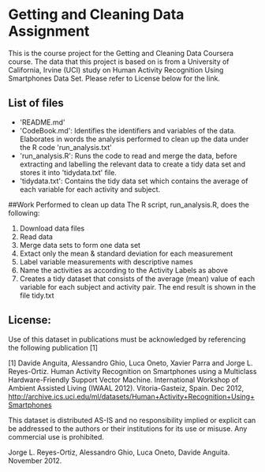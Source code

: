 # Getting and Cleaning Data Assignment
This is the course project for the Getting and Cleaning Data Coursera course. The data that this project is based on is from a University of California, Irvine (UCI) study on Human Activity Recognition Using Smartphones Data Set. Please refer to License below for the link.

## List of files
*  'README.md'
*  'CodeBook.md': Identifies the identifiers and variables of the data. Elaborates in words the analysis performed to clean up the data under the R code 'run_analysis.txt'
*  'run_analysis.R': Runs the code to read and merge the data, before extracting and labelling the relevant data to create a tidy data set and stores it into 'tidydata.txt' file.
*  'tidydata.txt': Contains the tidy data set which contains the average of each variable for each activity and subject. 

##Work Performed to clean up data
The R script, run_analysis.R, does the following:

1. Download data files
2. Read data 
3. Merge data sets to form one data set
4. Extact only the mean & standard deviation for each measurement
5. Label variable measurements with descriptive names
6. Name the activities as according to the Activity Labels as above
7. Creates a tidy dataset that consists of the average (mean) value of each variable for each subject and activity pair.
The end result is shown in the file tidy.txt

## License:
Use of this dataset in publications must be acknowledged by referencing the following publication [1]

[1] Davide Anguita, Alessandro Ghio, Luca Oneto, Xavier Parra and Jorge L. Reyes-Ortiz. Human Activity Recognition on Smartphones using a Multiclass Hardware-Friendly Support Vector Machine. International Workshop of Ambient Assisted Living (IWAAL 2012). Vitoria-Gasteiz, Spain. Dec 2012, http://archive.ics.uci.edu/ml/datasets/Human+Activity+Recognition+Using+Smartphones 

This dataset is distributed AS-IS and no responsibility implied or explicit can be addressed to the authors or their institutions for its use or misuse. Any commercial use is prohibited.

Jorge L. Reyes-Ortiz, Alessandro Ghio, Luca Oneto, Davide Anguita. November 2012.





